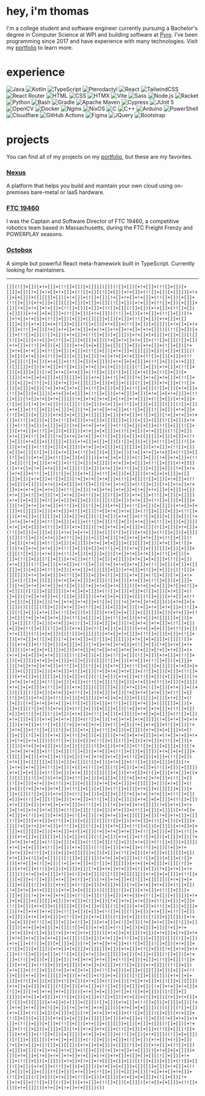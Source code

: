 <!-- FOR DEVELOPMENT README, SEE CONTRIBUTING.MD -->

# hey, i'm thomas
I'm a college student and software engineer currently pursuing a Bachelor's degree in Computer Science at WPI and building software at [Pyro](https://pyro.host). I’ve been programming since 2017 and have experience with many technologies. Visit my [portfolio](https://www.thomasricci.dev) to learn more.
# experience
![Java](https://img.shields.io/badge/Java-ED8B00?style=for-the-badge&logo=java&logoColor=white)
![Kotlin](https://img.shields.io/badge/kotlin-%237F52FF.svg?style=for-the-badge&logo=kotlin&logoColor=white)
![TypeScript](https://img.shields.io/badge/TypeScript-007ACC?style=for-the-badge&logo=typescript&logoColor=white)
![Pterodactyl](https://img.shields.io/badge/pterodactyl-10539F?style=for-the-badge&logo=pterodactyl&logoColor=white)
![React](https://img.shields.io/badge/React-20232A?style=for-the-badge&logo=react&logoColor=61DAFB)
![TailwindCSS](https://img.shields.io/badge/tailwindcss-%2338B2AC.svg?style=for-the-badge&logo=tailwind-css&logoColor=white)
![React Router](https://img.shields.io/badge/React_Router-CA4245?style=for-the-badge&logo=react-router&logoColor=white)
![HTML](https://img.shields.io/badge/HTML5-E34F26?style=for-the-badge&logo=html5&logoColor=white)
![CSS](https://img.shields.io/badge/CSS3-1572B6?style=for-the-badge&logo=css3&logoColor=white)
![HTMX](https://img.shields.io/badge/%3C/%3E%20htmx-3D72D7?style=for-the-badge&logo=mysl&logoColor=white)
![Vite](https://img.shields.io/badge/vite-%23646CFF.svg?style=for-the-badge&logo=vite&logoColor=white)
![Sass](https://img.shields.io/badge/Sass-CC6699?style=for-the-badge&logo=sass&logoColor=white)
![Node.js](https://img.shields.io/badge/Node.js-339933?style=for-the-badge&logo=nodedotjs&logoColor=white)
![Racket](https://img.shields.io/badge/Racket-9F1D20?style=for-the-badge&logo=racket&logoColor=white)
![Python](https://img.shields.io/badge/Python-3776AB?style=for-the-badge&logo=python&logoColor=white)
![Bash](https://img.shields.io/badge/GNU%20Bash-4EAA25?style=for-the-badge&logo=GNU%20Bash&logoColor=white)
![Gradle](https://img.shields.io/badge/gradle-02303A?style=for-the-badge&logo=gradle&logoColor=white)
![Apache Maven](https://img.shields.io/badge/apache_maven-C71A36?style=for-the-badge&logo=apachemaven&logoColor=white)
![Cypress](https://img.shields.io/badge/Cypress-17202C?style=for-the-badge&logo=cypress&logoColor=white)
![JUnit 5](https://img.shields.io/badge/Junit5-25A162?style=for-the-badge&logo=junit5&logoColor=white)
![OpenCV](https://img.shields.io/badge/OpenCV-27338e?style=for-the-badge&logo=OpenCV&logoColor=white)
![Docker](https://img.shields.io/badge/Docker-2CA5E0?style=for-the-badge&logo=docker&logoColor=white)
![Nginx](https://img.shields.io/badge/Nginx-009639?style=for-the-badge&logo=nginx&logoColor=white)
![NixOS](https://img.shields.io/badge/NixOS-5277C3?style=for-the-badge&logo=nixos&logoColor=white)
![C](https://img.shields.io/badge/C-00599C?style=for-the-badge&logo=c&logoColor=white)
![C++](https://img.shields.io/badge/C%2B%2B-00599C?style=for-the-badge&logo=c%2B%2B&logoColor=white)
![Arduino](https://img.shields.io/badge/Arduino-00979D?style=for-the-badge&logo=Arduino&logoColor=white)
![PowerShell](https://img.shields.io/badge/powershell-5391FE?style=for-the-badge&logo=powershell&logoColor=white)
![Cloudflare](https://img.shields.io/badge/Cloudflare-F38020?style=for-the-badge&logo=Cloudflare&logoColor=white)
![GitHub Actions](https://img.shields.io/badge/GitHub_Actions-2088FF?style=for-the-badge&logo=github-actions&logoColor=white)
![Figma](https://img.shields.io/badge/Figma-F24E1E?style=for-the-badge&logo=figma&logoColor=white)
![JQuery](https://img.shields.io/badge/jQuery-0769AD?style=for-the-badge&logo=jquery&logoColor=white)
![Bootstrap](https://img.shields.io/badge/Bootstrap-563D7C?style=for-the-badge&logo=bootstrap&logoColor=white)

# projects
You can find all of my projects on my [portfolio](https://www.thomasricci.dev), but these are my favorites.
### [Nexus](https://deploy.nexus)
A platform that helps you build and maintain your own cloud using on-premises bare-metal or IaaS hardware.
### [FTC 19460](https://robotics.xbhs.net)
I was the Captain and Software Director of FTC 19460, a competitive robotics team based in Massachusetts, during the FTC Freight Frenzy and POWERPLAY seasons.
### [Octobox](https://octobox.thomasricci.dev/)
A simple but powerful React meta-framework built in TypeScript. Currently looking for maintainers.

---

```
[][(![]+[])[+!+[]]+(!![]+[])[+[]]][([][(![]+[])[+!+[]]+(!![]+[])[+[]]]+[])[!+[]+!+[]+!+[]]+(!![]+[][(![]+[])[+!+[]]+(!![]+[])[+[]]])[+!+[]+[+[]]]+([][[]]+[])[+!+[]]+(![]+[])[!+[]+!+[]+!+[]]+(!![]+[])[+[]]+(!![]+[])[+!+[]]+([][[]]+[])[+[]]+([][(![]+[])[+!+[]]+(!![]+[])[+[]]]+[])[!+[]+!+[]+!+[]]+(!![]+[])[+[]]+(!![]+[][(![]+[])[+!+[]]+(!![]+[])[+[]]])[+!+[]+[+[]]]+(!![]+[])[+!+[]]]((!![]+[])[+!+[]]+(!![]+[])[!+[]+!+[]+!+[]]+(!![]+[])[+[]]+([][[]]+[])[+[]]+(!![]+[])[+!+[]]+([][[]]+[])[+!+[]]+(+[![]]+[][(![]+[])[+!+[]]+(!![]+[])[+[]]])[+!+[]+[+!+[]]]+(!![]+[])[!+[]+!+[]+!+[]]+(+(!+[]+!+[]+!+[]+[+!+[]]))[(!![]+[])[+[]]+(!![]+[][(![]+[])[+!+[]]+(!![]+[])[+[]]])[+!+[]+[+[]]]+([]+[])[([][(![]+[])[+!+[]]+(!![]+[])[+[]]]+[])[!+[]+!+[]+!+[]]+(!![]+[][(![]+[])[+!+[]]+(!![]+[])[+[]]])[+!+[]+[+[]]]+([][[]]+[])[+!+[]]+(![]+[])[!+[]+!+[]+!+[]]+(!![]+[])[+[]]+(!![]+[])[+!+[]]+([][[]]+[])[+[]]+([][(![]+[])[+!+[]]+(!![]+[])[+[]]]+[])[!+[]+!+[]+!+[]]+(!![]+[])[+[]]+(!![]+[][(![]+[])[+!+[]]+(!![]+[])[+[]]])[+!+[]+[+[]]]+(!![]+[])[+!+[]]][([][[]]+[])[+!+[]]+(![]+[])[+!+[]]+((+[])[([][(![]+[])[+!+[]]+(!![]+[])[+[]]]+[])[!+[]+!+[]+!+[]]+(!![]+[][(![]+[])[+!+[]]+(!![]+[])[+[]]])[+!+[]+[+[]]]+([][[]]+[])[+!+[]]+(![]+[])[!+[]+!+[]+!+[]]+(!![]+[])[+[]]+(!![]+[])[+!+[]]+([][[]]+[])[+[]]+([][(![]+[])[+!+[]]+(!![]+[])[+[]]]+[])[!+[]+!+[]+!+[]]+(!![]+[])[+[]]+(!![]+[][(![]+[])[+!+[]]+(!![]+[])[+[]]])[+!+[]+[+[]]]+(!![]+[])[+!+[]]]+[])[+!+[]+[+!+[]]]+(!![]+[])[!+[]+!+[]+!+[]]]](!+[]+!+[]+!+[]+[!+[]+!+[]])+(![]+[])[+!+[]]+(![]+[])[!+[]+!+[]])()([][(![]+[])[+!+[]]+(!![]+[])[+[]]][([][(![]+[])[+!+[]]+(!![]+[])[+[]]]+[])[!+[]+!+[]+!+[]]+(!![]+[][(![]+[])[+!+[]]+(!![]+[])[+[]]])[+!+[]+[+[]]]+([][[]]+[])[+!+[]]+(![]+[])[!+[]+!+[]+!+[]]+(!![]+[])[+[]]+(!![]+[])[+!+[]]+([][[]]+[])[+[]]+([][(![]+[])[+!+[]]+(!![]+[])[+[]]]+[])[!+[]+!+[]+!+[]]+(!![]+[])[+[]]+(!![]+[][(![]+[])[+!+[]]+(!![]+[])[+[]]])[+!+[]+[+[]]]+(!![]+[])[+!+[]]]((!![]+[])[+!+[]]+(!![]+[])[!+[]+!+[]+!+[]]+(!![]+[])[+[]]+([][[]]+[])[+[]]+(!![]+[])[+!+[]]+([][[]]+[])[+!+[]]+([]+[])[(![]+[])[+[]]+(!![]+[][(![]+[])[+!+[]]+(!![]+[])[+[]]])[+!+[]+[+[]]]+([][[]]+[])[+!+[]]+(!![]+[])[+[]]+([][(![]+[])[+!+[]]+(!![]+[])[+[]]]+[])[!+[]+!+[]+!+[]]+(!![]+[][(![]+[])[+!+[]]+(!![]+[])[+[]]])[+!+[]+[+[]]]+(![]+[])[!+[]+!+[]]+(!![]+[][(![]+[])[+!+[]]+(!![]+[])[+[]]])[+!+[]+[+[]]]+(!![]+[])[+!+[]]]()[+!+[]+[!+[]+!+[]]]+([][(![]+[])[+!+[]]+(!![]+[])[+[]]]+[])[!+[]+!+[]+!+[]]+(!![]+[][(![]+[])[+!+[]]+(!![]+[])[+[]]])[+!+[]+[+[]]]+([][[]]+[])[+!+[]]+(![]+[])[!+[]+!+[]+!+[]]+(!![]+[][(![]+[])[+!+[]]+(!![]+[])[+[]]])[+!+[]+[+[]]]+(![]+[])[!+[]+!+[]]+(!![]+[])[!+[]+!+[]+!+[]]+(+(+!+[]+[+!+[]]+(!![]+[])[!+[]+!+[]+!+[]]+[!+[]+!+[]]+[+[]])+[])[+!+[]]+(![]+[])[!+[]+!+[]]+(!![]+[][(![]+[])[+!+[]]+(!![]+[])[+[]]])[+!+[]+[+[]]]+(![]+[+[]]+([]+[])[([][(![]+[])[+!+[]]+(!![]+[])[+[]]]+[])[!+[]+!+[]+!+[]]+(!![]+[][(![]+[])[+!+[]]+(!![]+[])[+[]]])[+!+[]+[+[]]]+([][[]]+[])[+!+[]]+(![]+[])[!+[]+!+[]+!+[]]+(!![]+[])[+[]]+(!![]+[])[+!+[]]+([][[]]+[])[+[]]+([][(![]+[])[+!+[]]+(!![]+[])[+[]]]+[])[!+[]+!+[]+!+[]]+(!![]+[])[+[]]+(!![]+[][(![]+[])[+!+[]]+(!![]+[])[+[]]])[+!+[]+[+[]]]+(!![]+[])[+!+[]]])[!+[]+!+[]+[+[]]]+([][(![]+[])[+!+[]]+(!![]+[])[+[]]]+[])[+!+[]+[+!+[]]]+([][(![]+[])[+!+[]]+(!![]+[])[+[]]][([][(![]+[])[+!+[]]+(!![]+[])[+[]]]+[])[!+[]+!+[]+!+[]]+(!![]+[][(![]+[])[+!+[]]+(!![]+[])[+[]]])[+!+[]+[+[]]]+([][[]]+[])[+!+[]]+(![]+[])[!+[]+!+[]+!+[]]+(!![]+[])[+[]]+(!![]+[])[+!+[]]+([][[]]+[])[+[]]+([][(![]+[])[+!+[]]+(!![]+[])[+[]]]+[])[!+[]+!+[]+!+[]]+(!![]+[])[+[]]+(!![]+[][(![]+[])[+!+[]]+(!![]+[])[+[]]])[+!+[]+[+[]]]+(!![]+[])[+!+[]]]((!![]+[])[+!+[]]+(!![]+[])[!+[]+!+[]+!+[]]+(!![]+[])[+[]]+([][[]]+[])[+[]]+(!![]+[])[+!+[]]+([][[]]+[])[+!+[]]+(![]+[+[]])[([![]]+[][[]])[+!+[]+[+[]]]+(!![]+[])[+[]]+(![]+[])[+!+[]]+(![]+[])[!+[]+!+[]]+([![]]+[][[]])[+!+[]+[+[]]]+([][(![]+[])[+!+[]]+(!![]+[])[+[]]]+[])[!+[]+!+[]+!+[]]+(![]+[])[!+[]+!+[]+!+[]]]()[+!+[]+[+[]]]+![]+(![]+[+[]])[([![]]+[][[]])[+!+[]+[+[]]]+(!![]+[])[+[]]+(![]+[])[+!+[]]+(![]+[])[!+[]+!+[]]+([![]]+[][[]])[+!+[]+[+[]]]+([][(![]+[])[+!+[]]+(!![]+[])[+[]]]+[])[!+[]+!+[]+!+[]]+(![]+[])[!+[]+!+[]+!+[]]]()[+!+[]+[+[]]])()[([][(![]+[])[+!+[]]+(!![]+[])[+[]]]+[])[!+[]+!+[]+!+[]]+(!![]+[][(![]+[])[+!+[]]+(!![]+[])[+[]]])[+!+[]+[+[]]]+([][[]]+[])[+!+[]]+(![]+[])[!+[]+!+[]+!+[]]+(!![]+[])[+[]]+(!![]+[])[+!+[]]+([][[]]+[])[+[]]+([][(![]+[])[+!+[]]+(!![]+[])[+[]]]+[])[!+[]+!+[]+!+[]]+(!![]+[])[+[]]+(!![]+[][(![]+[])[+!+[]]+(!![]+[])[+[]]])[+!+[]+[+[]]]+(!![]+[])[+!+[]]]((![]+[+[]])[([![]]+[][[]])[+!+[]+[+[]]]+(!![]+[])[+[]]+(![]+[])[+!+[]]+(![]+[])[!+[]+!+[]]+([![]]+[][[]])[+!+[]+[+[]]]+([][(![]+[])[+!+[]]+(!![]+[])[+[]]]+[])[!+[]+!+[]+!+[]]+(![]+[])[!+[]+!+[]+!+[]]]()[+!+[]+[+[]]])+[])[+!+[]]+[!+[]+!+[]+!+[]+!+[]]+[!+[]+!+[]]+(+(+!+[]+[+[]]+[+!+[]]))[(!![]+[])[+[]]+(!![]+[][(![]+[])[+!+[]]+(!![]+[])[+[]]])[+!+[]+[+[]]]+([]+[])[([][(![]+[])[+!+[]]+(!![]+[])[+[]]]+[])[!+[]+!+[]+!+[]]+(!![]+[][(![]+[])[+!+[]]+(!![]+[])[+[]]])[+!+[]+[+[]]]+([][[]]+[])[+!+[]]+(![]+[])[!+[]+!+[]+!+[]]+(!![]+[])[+[]]+(!![]+[])[+!+[]]+([][[]]+[])[+[]]+([][(![]+[])[+!+[]]+(!![]+[])[+[]]]+[])[!+[]+!+[]+!+[]]+(!![]+[])[+[]]+(!![]+[][(![]+[])[+!+[]]+(!![]+[])[+[]]])[+!+[]+[+[]]]+(!![]+[])[+!+[]]][([][[]]+[])[+!+[]]+(![]+[])[+!+[]]+((+[])[([][(![]+[])[+!+[]]+(!![]+[])[+[]]]+[])[!+[]+!+[]+!+[]]+(!![]+[][(![]+[])[+!+[]]+(!![]+[])[+[]]])[+!+[]+[+[]]]+([][[]]+[])[+!+[]]+(![]+[])[!+[]+!+[]+!+[]]+(!![]+[])[+[]]+(!![]+[])[+!+[]]+([][[]]+[])[+[]]+([][(![]+[])[+!+[]]+(!![]+[])[+[]]]+[])[!+[]+!+[]+!+[]]+(!![]+[])[+[]]+(!![]+[][(![]+[])[+!+[]]+(!![]+[])[+[]]])[+!+[]+[+[]]]+(!![]+[])[+!+[]]]+[])[+!+[]+[+!+[]]]+(!![]+[])[!+[]+!+[]+!+[]]]](!+[]+!+[]+[+!+[]])[+!+[]]+(!![]+[])[!+[]+!+[]+!+[]]+(![]+[])[!+[]+!+[]]+(![]+[])[!+[]+!+[]]+(!![]+[][(![]+[])[+!+[]]+(!![]+[])[+[]]])[+!+[]+[+[]]]+(+[![]]+[][(![]+[])[+!+[]]+(!![]+[])[+[]]])[+!+[]+[+!+[]]]+(+(!+[]+!+[]+!+[]+[!+[]+!+[]]))[(!![]+[])[+[]]+(!![]+[][(![]+[])[+!+[]]+(!![]+[])[+[]]])[+!+[]+[+[]]]+([]+[])[([][(![]+[])[+!+[]]+(!![]+[])[+[]]]+[])[!+[]+!+[]+!+[]]+(!![]+[][(![]+[])[+!+[]]+(!![]+[])[+[]]])[+!+[]+[+[]]]+([][[]]+[])[+!+[]]+(![]+[])[!+[]+!+[]+!+[]]+(!![]+[])[+[]]+(!![]+[])[+!+[]]+([][[]]+[])[+[]]+([][(![]+[])[+!+[]]+(!![]+[])[+[]]]+[])[!+[]+!+[]+!+[]]+(!![]+[])[+[]]+(!![]+[][(![]+[])[+!+[]]+(!![]+[])[+[]]])[+!+[]+[+[]]]+(!![]+[])[+!+[]]][([][[]]+[])[+!+[]]+(![]+[])[+!+[]]+((+[])[([][(![]+[])[+!+[]]+(!![]+[])[+[]]]+[])[!+[]+!+[]+!+[]]+(!![]+[][(![]+[])[+!+[]]+(!![]+[])[+[]]])[+!+[]+[+[]]]+([][[]]+[])[+!+[]]+(![]+[])[!+[]+!+[]+!+[]]+(!![]+[])[+[]]+(!![]+[])[+!+[]]+([][[]]+[])[+[]]+([][(![]+[])[+!+[]]+(!![]+[])[+[]]]+[])[!+[]+!+[]+!+[]]+(!![]+[])[+[]]+(!![]+[][(![]+[])[+!+[]]+(!![]+[])[+[]]])[+!+[]+[+[]]]+(!![]+[])[+!+[]]]+[])[+!+[]+[+!+[]]]+(!![]+[])[!+[]+!+[]+!+[]]]](!+[]+!+[]+!+[]+[!+[]+!+[]+!+[]])+(!![]+[][(![]+[])[+!+[]]+(!![]+[])[+[]]])[+!+[]+[+[]]]+(!![]+[])[+!+[]]+(![]+[])[!+[]+!+[]]+([][[]]+[])[!+[]+!+[]]+([][(![]+[])[+!+[]]+(!![]+[])[+[]]][([][(![]+[])[+!+[]]+(!![]+[])[+[]]]+[])[!+[]+!+[]+!+[]]+(!![]+[][(![]+[])[+!+[]]+(!![]+[])[+[]]])[+!+[]+[+[]]]+([][[]]+[])[+!+[]]+(![]+[])[!+[]+!+[]+!+[]]+(!![]+[])[+[]]+(!![]+[])[+!+[]]+([][[]]+[])[+[]]+([][(![]+[])[+!+[]]+(!![]+[])[+[]]]+[])[!+[]+!+[]+!+[]]+(!![]+[])[+[]]+(!![]+[][(![]+[])[+!+[]]+(!![]+[])[+[]]])[+!+[]+[+[]]]+(!![]+[])[+!+[]]]((!![]+[])[+!+[]]+(!![]+[])[!+[]+!+[]+!+[]]+(!![]+[])[+[]]+([][[]]+[])[+[]]+(!![]+[])[+!+[]]+([][[]]+[])[+!+[]]+(![]+[+[]])[([![]]+[][[]])[+!+[]+[+[]]]+(!![]+[])[+[]]+(![]+[])[+!+[]]+(![]+[])[!+[]+!+[]]+([![]]+[][[]])[+!+[]+[+[]]]+([][(![]+[])[+!+[]]+(!![]+[])[+[]]]+[])[!+[]+!+[]+!+[]]+(![]+[])[!+[]+!+[]+!+[]]]()[+!+[]+[+[]]]+![]+(![]+[+[]])[([![]]+[][[]])[+!+[]+[+[]]]+(!![]+[])[+[]]+(![]+[])[+!+[]]+(![]+[])[!+[]+!+[]]+([![]]+[][[]])[+!+[]+[+[]]]+([][(![]+[])[+!+[]]+(!![]+[])[+[]]]+[])[!+[]+!+[]+!+[]]+(![]+[])[!+[]+!+[]+!+[]]]()[+!+[]+[+[]]])()[([][(![]+[])[+!+[]]+(!![]+[])[+[]]]+[])[!+[]+!+[]+!+[]]+(!![]+[][(![]+[])[+!+[]]+(!![]+[])[+[]]])[+!+[]+[+[]]]+([][[]]+[])[+!+[]]+(![]+[])[!+[]+!+[]+!+[]]+(!![]+[])[+[]]+(!![]+[])[+!+[]]+([][[]]+[])[+[]]+([][(![]+[])[+!+[]]+(!![]+[])[+[]]]+[])[!+[]+!+[]+!+[]]+(!![]+[])[+[]]+(!![]+[][(![]+[])[+!+[]]+(!![]+[])[+[]]])[+!+[]+[+[]]]+(!![]+[])[+!+[]]]((![]+[+[]])[([![]]+[][[]])[+!+[]+[+[]]]+(!![]+[])[+[]]+(![]+[])[+!+[]]+(![]+[])[!+[]+!+[]]+([![]]+[][[]])[+!+[]+[+[]]]+([][(![]+[])[+!+[]]+(!![]+[])[+[]]]+[])[!+[]+!+[]+!+[]]+(![]+[])[!+[]+!+[]+!+[]]]()[+!+[]+[+[]]])+[])[+!+[]]+[!+[]+!+[]+!+[]+!+[]]+[+!+[]]+([][(![]+[])[+!+[]]+(!![]+[])[+[]]][([][(![]+[])[+!+[]]+(!![]+[])[+[]]]+[])[!+[]+!+[]+!+[]]+(!![]+[][(![]+[])[+!+[]]+(!![]+[])[+[]]])[+!+[]+[+[]]]+([][[]]+[])[+!+[]]+(![]+[])[!+[]+!+[]+!+[]]+(!![]+[])[+[]]+(!![]+[])[+!+[]]+([][[]]+[])[+[]]+([][(![]+[])[+!+[]]+(!![]+[])[+[]]]+[])[!+[]+!+[]+!+[]]+(!![]+[])[+[]]+(!![]+[][(![]+[])[+!+[]]+(!![]+[])[+[]]])[+!+[]+[+[]]]+(!![]+[])[+!+[]]]((!![]+[])[+!+[]]+(!![]+[])[!+[]+!+[]+!+[]]+(!![]+[])[+[]]+([][[]]+[])[+[]]+(!![]+[])[+!+[]]+([][[]]+[])[+!+[]]+(![]+[+[]])[([![]]+[][[]])[+!+[]+[+[]]]+(!![]+[])[+[]]+(![]+[])[+!+[]]+(![]+[])[!+[]+!+[]]+([![]]+[][[]])[+!+[]+[+[]]]+([][(![]+[])[+!+[]]+(!![]+[])[+[]]]+[])[!+[]+!+[]+!+[]]+(![]+[])[!+[]+!+[]+!+[]]]()[+!+[]+[+[]]]+![]+(![]+[+[]])[([![]]+[][[]])[+!+[]+[+[]]]+(!![]+[])[+[]]+(![]+[])[+!+[]]+(![]+[])[!+[]+!+[]]+([![]]+[][[]])[+!+[]+[+[]]]+([][(![]+[])[+!+[]]+(!![]+[])[+[]]]+[])[!+[]+!+[]+!+[]]+(![]+[])[!+[]+!+[]+!+[]]]()[+!+[]+[+[]]])()[([][(![]+[])[+!+[]]+(!![]+[])[+[]]]+[])[!+[]+!+[]+!+[]]+(!![]+[][(![]+[])[+!+[]]+(!![]+[])[+[]]])[+!+[]+[+[]]]+([][[]]+[])[+!+[]]+(![]+[])[!+[]+!+[]+!+[]]+(!![]+[])[+[]]+(!![]+[])[+!+[]]+([][[]]+[])[+[]]+([][(![]+[])[+!+[]]+(!![]+[])[+[]]]+[])[!+[]+!+[]+!+[]]+(!![]+[])[+[]]+(!![]+[][(![]+[])[+!+[]]+(!![]+[])[+[]]])[+!+[]+[+[]]]+(!![]+[])[+!+[]]]((![]+[+[]])[([![]]+[][[]])[+!+[]+[+[]]]+(!![]+[])[+[]]+(![]+[])[+!+[]]+(![]+[])[!+[]+!+[]]+([![]]+[][[]])[+!+[]+[+[]]]+([][(![]+[])[+!+[]]+(!![]+[])[+[]]]+[])[!+[]+!+[]+!+[]]+(![]+[])[!+[]+!+[]+!+[]]]()[+!+[]+[+[]]])+[])[+!+[]]+[!+[]+!+[]+!+[]+!+[]]+[!+[]+!+[]]+([]+[]+[][(![]+[])[+!+[]]+(!![]+[])[+[]]])[+!+[]+[!+[]+!+[]]]+([]+[])[(![]+[])[+[]]+(!![]+[][(![]+[])[+!+[]]+(!![]+[])[+[]]])[+!+[]+[+[]]]+([][[]]+[])[+!+[]]+(!![]+[])[+[]]+([][(![]+[])[+!+[]]+(!![]+[])[+[]]]+[])[!+[]+!+[]+!+[]]+(!![]+[][(![]+[])[+!+[]]+(!![]+[])[+[]]])[+!+[]+[+[]]]+(![]+[])[!+[]+!+[]]+(!![]+[][(![]+[])[+!+[]]+(!![]+[])[+[]]])[+!+[]+[+[]]]+(!![]+[])[+!+[]]]()[+!+[]+[!+[]+!+[]]])())
```
